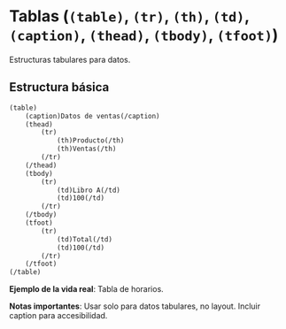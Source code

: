# Tablas (`(table)`, `(tr)`, `(th)`, `(td)`, `(caption)`, `(thead)`, `(tbody)`, `(tfoot)`)

Estructuras tabulares para datos.

## Estructura básica

```html
(table)
    (caption)Datos de ventas(/caption)
    (thead)
        (tr)
            (th)Producto(/th)
            (th)Ventas(/th)
        (/tr)
    (/thead)
    (tbody)
        (tr)
            (td)Libro A(/td)
            (td)100(/td)
        (/tr)
    (/tbody)
    (tfoot)
        (tr)
            (td)Total(/td)
            (td)100(/td)
        (/tr)
    (/tfoot)
(/table)
```

**Ejemplo de la vida real**: Tabla de horarios.

**Notas importantes**: Usar solo para datos tabulares, no layout. Incluir caption para accesibilidad.